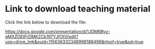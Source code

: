 


# Link to download teaching material

Click the link below to download the file:

https://docs.google.com/presentation/d/1JDM6Byz-gMXZOEtFrDMK2Ck197YJfOtV/edit?usp=drive_link&ouid=115636332348998188496&rtpof=true&sd=true


